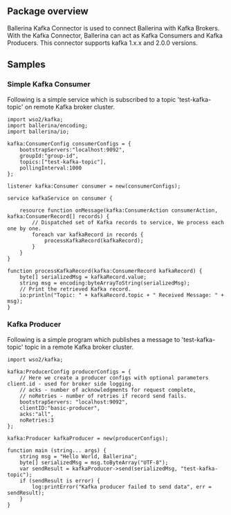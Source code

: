 ## Package overview

Ballerina Kafka Connector is used to connect Ballerina with Kafka Brokers. With the Kafka Connector, Ballerina can act as Kafka Consumers and Kafka Producers.
This connector supports kafka 1.x.x and 2.0.0 versions.

## Samples
### Simple Kafka Consumer

Following is a simple service which is subscribed to a topic 'test-kafka-topic' on remote Kafka broker cluster.

```ballerina
import wso2/kafka;
import ballerina/encoding;
import ballerina/io;

kafka:ConsumerConfig consumerConfigs = {
    bootstrapServers:"localhost:9092",
    groupId:"group-id",
    topics:["test-kafka-topic"],
    pollingInterval:1000
};

listener kafka:Consumer consumer = new(consumerConfigs);

service kafkaService on consumer {

    resource function onMessage(kafka:ConsumerAction consumerAction, kafka:ConsumerRecord[] records) {
        // Dispatched set of Kafka records to service, We process each one by one.
        foreach var kafkaRecord in records {
            processKafkaRecord(kafkaRecord);
        }
    }
}

function processKafkaRecord(kafka:ConsumerRecord kafkaRecord) {
    byte[] serializedMsg = kafkaRecord.value;
    string msg = encoding:byteArrayToString(serializedMsg);
    // Print the retrieved Kafka record.
    io:println("Topic: " + kafkaRecord.topic + " Received Message: " + msg);
}
````

### Kafka Producer

Following is a simple program which publishes a message to 'test-kafka-topic' topic in a remote Kafka broker cluster.

```ballerina
import wso2/kafka;

kafka:ProducerConfig producerConfigs = {
    // Here we create a producer configs with optional parameters client.id - used for broker side logging.
    // acks - number of acknowledgments for request complete,
    // noRetries - number of retries if record send fails.
    bootstrapServers: "localhost:9092",
    clientID:"basic-producer",
    acks:"all",
    noRetries:3
};

kafka:Producer kafkaProducer = new(producerConfigs);

function main (string... args) {
    string msg = "Hello World, Ballerina";
    byte[] serializedMsg = msg.toByteArray("UTF-8");
    var sendResult = kafkaProducer->send(serializedMsg, "test-kafka-topic");
    if (sendResult is error) {
        log:printError("Kafka producer failed to send data", err = sendResult);
    }
}
````
